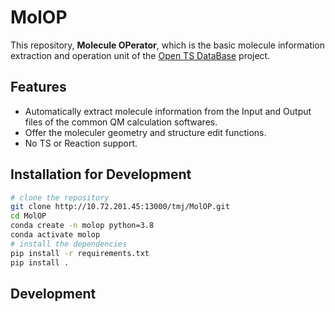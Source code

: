 <!--
 * @Author: TMJ
 * @Date: 2023-10-30 13:36:49
 * @LastEditors: TMJ
 * @LastEditTime: 2023-11-02 10:28:29
 * @Description: 请填写简介
-->
# MolOP

This repository, **Molecule OPerator**, which is the basic molecule information extraction and operation unit of the [Open TS DataBase](http://10.72.201.45:13000/tmj/OTSDB-Core) project.

## Features
- Automatically extract molecule information from the Input and Output files of the common QM calculation softwares.
- Offer the moleculer geometry and structure edit functions.
- No TS or Reaction support.

## Installation for Development

```bash
# clone the repository
git clone http://10.72.201.45:13000/tmj/MolOP.git
cd MolOP
conda create -n molop python=3.8
conda activate molop
# install the dependencies
pip install -r requirements.txt
pip install .
```

## Development

